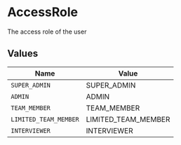 # AccessRole

The access role of the user


## Values

| Name                  | Value                 |
| --------------------- | --------------------- |
| `SUPER_ADMIN`         | SUPER_ADMIN           |
| `ADMIN`               | ADMIN                 |
| `TEAM_MEMBER`         | TEAM_MEMBER           |
| `LIMITED_TEAM_MEMBER` | LIMITED_TEAM_MEMBER   |
| `INTERVIEWER`         | INTERVIEWER           |